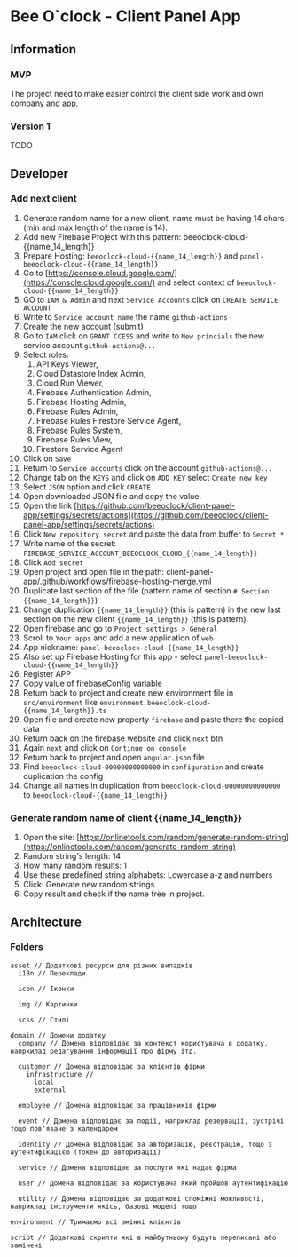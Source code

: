 # Bee O`clock - Client Panel App

## Information

### MVP
The project need to make easier control the client side work and own company and app.

### Version 1
TODO

## Developer

### Add next client
1. Generate random name for a new client, name must be having 14 chars (min and max length of the name is 14).
2. Add new Firebase Project with this pattern: beeoclock-cloud-{{name_14_length}}
3. Prepare Hosting: `beeoclock-cloud-{{name_14_length}}` and `panel-beeoclock-cloud-{{name_14_length}}`
4. Go to [https://console.cloud.google.com/](https://console.cloud.google.com/) and select context of `beeoclock-cloud-{{name_14_length}}`
5. GO to `IAM & Admin` and next `Service Accounts` click on `CREATE SERVICE ACCOUNT`
6. Write to `Service account name` the name `github-actions`
7. Create the new account (submit)
8. Go to `IAM` click on `GRANT CCESS` and write to `New princials` the new service account `github-actions@...`
9. Select roles:
   1. API Keys Viewer,
   2. Cloud Datastore Index Admin,
   3. Cloud Run Viewer,
   4. Firebase Authentication Admin,
   5. Firebase Hosting Admin,
   6. Firebase Rules Admin,
   7. Firebase Rules Firestore Service Agent,
   8. Firebase Rules System,
   9. Firebase Rules View,
   10. Firestore Service Agent
10. Click on `Save`
11. Return to `Service accounts` click on the account `github-actions@...`
12. Change tab on the `KEYS` and click on `ADD KEY` select `Create new key`
13. Select `JSON` option and click `CREATE`
14. Open downloaded JSON file and copy the value.
15. Open the link [https://github.com/beeoclock/client-panel-app/settings/secrets/actions](https://github.com/beeoclock/client-panel-app/settings/secrets/actions)
16. Click `New repository secret` and paste the data from buffer to `Secret *`
17. Write name of the secret: `FIREBASE_SERVICE_ACCOUNT_BEEOCLOCK_CLOUD_{{name_14_length}}`
18. Click `Add secret`
19. Open project and open file in the path: client-panel-app/.github/workflows/firebase-hosting-merge.yml
20. Duplicate last section of the file (pattern name of section `# Section: {{name_14_length}}`)
21. Change duplication `{{name_14_length}}` (this is pattern) in the new last section on the new client `{{name_14_length}}` (this is pattern).
22. Open firebase and go to `Project settings > General`
23. Scroll to `Your apps` and add a new application of `web`
24. App nickname: `panel-beeoclock-cloud-{{name_14_length}}`
25. Also set up Firebase Hosting for this app - select `panel-beeoclock-cloud-{{name_14_length}}`
26. Register APP
27. Copy value of firebaseConfig variable
28. Return back to project and create new environment file in `src/environment` like `environment.beeoclock-cloud-{{name_14_length}}.ts`
29. Open file and create new property `firebase` and paste there the copied data
30. Return back on the firebase website and click `next` btn
31. Again `next` and click on `Continue on console`
32. Return back to project and open `angular.json` file
33. Find `beeoclock-cloud-00000000000000` in `configuration` and create duplication the config
34. Change all names in duplication from `beeoclock-cloud-00000000000000` to `beeoclock-cloud-{{name_14_length}}`

### Generate random name of client {{name_14_length}}
1. Open the site: [https://onlinetools.com/random/generate-random-string](https://onlinetools.com/random/generate-random-string)
2. Random string's length: 14
3. How many random results: 1
4. Use these predefined string alphabets: Lowercase a-z and numbers
5. Click: Generate new random strings
6. Copy result and check if the name free in project.


## Architecture

### Folders
```
asset // Додаткові ресурси для різних випадків
  i18n // Переклади
  
  icon // Іконки
  
  img // Картинки
  
  scss // Стилі

domain // Домени додатку
  company // Домена відповідає за контекст користувача в додатку, напркилад редагування інформації про фірму ітд.
  
  customer // Домена відповідає за клієнтів фірми
    infrastructure //
      local
      external
  
  employee // Домена відповідає за працівників фірми
  
  event // Домена відповідає за події, наприклад резервації, зустрічі тощо повʼязане з календарем
  
  identity // Домена відповідає за авторизацію, реєстрацію, тощо з аутентифікацією (токен до авторизації)
  
  service // Домена відповідає за послуги які надає фірма
  
  user // Домена відповідає за користувача який пройшов аутентифікацію
  
  utility // Домена відповідає за додаткові споміжні можливості, наприклад інструменти якісь, базові моделі тощо
  
environment // Тримаємо всі змінні клієнтів

script // Додаткові скрипти які в майбутньому будуть переписані або замінені
```
